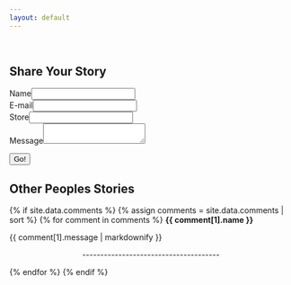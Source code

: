 ```yaml
---
layout: default
---
```



<br>
<!-- Navigation -->
<div markdown="0">
<a id="ddmenuLink" href="../menuBar.html"></a>
<div class="element">
<h2>Share Your Story</h2>

<form method="POST" action="https://savefrys.herokuapp.com/v3/entry/github/xnastasia/savefrys.com/main/comments">
  <input name="options[redirect]" type="hidden" value="https://savefrys.com/share">
  <!-- e.g. "2016-01-02-this-is-a-post"
  <!--input name="options[slug]" type="hidden" value="{{ page.slug }}" -->
  <label>Name<input name="fields[name]" type="text"></label><br/>
  <label>E-mail<input name="fields[email]" type="email"></label><br/>
  <label>Store<input name="fields[store]" type="text"></label><br/>
  <label>Message<textarea name="fields[message]"></textarea></label><br/>

  <button type="submit">Go!</button>
</form>
</div>
<div class="element">
<h2>Other Peoples Stories</h2>
<!-- Comments -->
  
  <!-- TODO: I have to make it sort by most recent not by most old. Also add time and date stamp thanks -->

{% if site.data.comments %}
  {% assign comments = site.data.comments | sort %}
    {% for comment in comments %}
      <label>
        <strong>{{ comment[1].name }}</strong>
      </label>
      <p>{{ comment[1].message | markdownify }}</p>
      <p style="text-align: center;">--------------------------------------</p>
  {% endfor %}
{% endif %}
</div>

</div>

